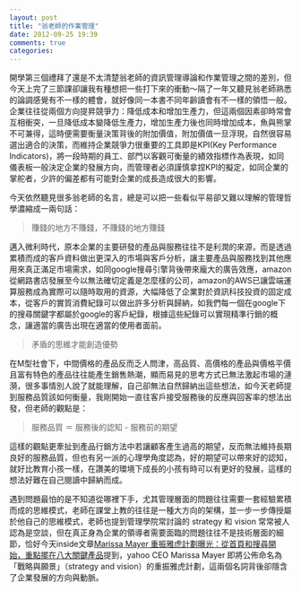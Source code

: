 ```yaml
---
layout: post
title: "翁老師的作業管理"
date: 2012-09-25 19:39
comments: true
categories:
---
```


開學第三個禮拜了還是不太清楚翁老師的資訊管理導論和作業管理之間的差別，但今天上完了三節課卻讓我有種想把一些打下來的衝動～隔了一年又聽見翁老師熟悉的論調感覺有不一樣的體會，就好像同一本書不同年齡讀會有不一樣的領悟一般。企業往往從兩個方向提昇競爭力：降低成本和增加生產力，但這兩個因素卻時常會互相衝突，一旦降低成本變降低生產力，增加生產力後也同時增加成本，魚與熊掌不可兼得，這時便需要衡量決策背後的附加價值，附加價值一旦浮現，自然很容易選出適合的決策，而維持企業競爭力很重要的工具即是KPI(Key Performance Indicators)，將一段時期的員工、部門以客觀可衡量的績效指標作為表現，如同儀表板一般決定企業的發展方向，而管理者必須謹慎拿捏KPI的擬定，如同企業的掌舵者，少許的偏差都有可能對企業的成長造成很大的影響。
<!--more-->  
今天依然聽見很多翁老師的名言，總是可以把一些看似平易卻又難以理解的管理哲學濃縮成一兩句話：
> 賺錢的地方不賺錢，不賺錢的地方賺錢  

邁入微利時代，原本企業的主要研發的產品與服務往往不是利潤的來源，而是透過累積而成的客戶資料做出更深入的市場與客戶分析，讓主要產品與服務找到其他應用來真正滿足市場需求，如同google搜尋引擎背後帶來龐大的廣告效應，amazon從網路書店發展至今以無法確切定義是怎麼樣的公司，amazon的AWS已讓雲端運算服務成為實際可以隨時取用的資源，大幅降低了企業對於資訊科技投資的固定成本，從客戶的實質消費紀錄可以做出許多分析與歸納，如我們每一個在google下的搜尋關鍵字都屬於google的客戶紀錄，根據這些紀錄可以實現精準行銷的概念，讓適當的廣告出現在適當的使用者面前。

> 矛盾的思維才能創造優勢  

在M型社會下，中間價格的產品反而乏人問津，高品質、高價格的產品與價格平價且富有特色的產品往往能產生銷售熱潮，顯而易見的思考方式已無法激起市場的漣漪，很多事情別人說了就能理解，自己卻無法自然歸納出這些想法，如今天老師提到服務品質該如何衡量，我剛開始一直往客戶接受服務後的反應與回客率的想法出發，但老師的觀點是：  

> 服務品質 ＝ 服務後的認知 - 服務前的期望  

這樣的觀點更牽扯到產品行銷方法中若讓顧客產生過高的期望，反而無法維持長期良好的服務品質，但也有另一派的心理學角度認為，好的期望可以帶來好的認知，就好比教育小孩一樣，在讚美的環境下成長的小孩有時可以有更好的發展，這樣的想法好難在自己閱讀中歸納而成。  

遇到問題最怕的是不知道從哪裡下手，尤其管理層面的問題往往需要一套經驗累積而成的思維模式，老師在課堂上教的往往是一種大方向的架構，並一步一步傳授屬於他自己的思維模式，老師也提到管理學院常討論的 strategy 和 vision 常常被人認為是空談，但在真正身為企業的領導者需要面臨的問題往往不是技術層面的細節，恰好今天inside文章[Marissa Mayer 重振雅虎計劃曝光：從首頁和搜尋開始，重點擺在八大關鍵產品](http://www.inside.com.tw/2012/09/25/marissa-mayer-reveals-her-yahoo-turnaround-plan "Marissa Mayer 重振雅虎計劃曝光：從首頁和搜尋開始，重點擺在八大關鍵產品")提到，yahoo CEO Marissa Mayer 即將公佈命名為「戰略與願景」（strategy and vision）的重振雅虎計劃，這兩個名詞背後卻隱含了企業發展的方向與動脈。  

  
  

 


